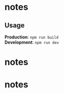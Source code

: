 # notes

## Usage

**Production**: `npm run build`  
**Development**: `npm run dev`
# notes
# notes
